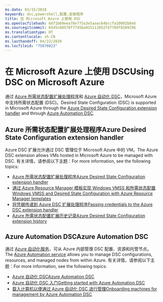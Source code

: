 ```yaml
---
ms.date: 03/15/2018
keywords: dsc,powershell,配置,安装程序
title: 在 Microsoft Azure 上使用 DSC
ms.openlocfilehash: 6d71b69eea78e775a3e5aaac64bccfa10092b8e6
ms.sourcegitcommit: 6545c60578f7745be015111052fd7769f8289296
ms.translationtype: HT
ms.contentlocale: zh-CN
ms.lasthandoff: 04/22/2020
ms.locfileid: "75870823"
---
```

# <a name="using-dsc-on-microsoft-azure"></a><span data-ttu-id="14444-103">在 Microsoft Azure 上使用 DSC</span><span class="sxs-lookup"><span data-stu-id="14444-103">Using DSC on Microsoft Azure</span></span>

<span data-ttu-id="14444-104">通过 [Azure 所需状态配置扩展处理程序](/azure/virtual-machines/extensions/dsc-overview)和 [Azure 自动化 DSC](/azure/automation/automation-dsc-overview)，Microsoft Azure 中支持所需状态配置 (DSC)。</span><span class="sxs-lookup"><span data-stu-id="14444-104">Desired State Configuration (DSC) is supported in Microsoft Azure through the [Azure Desired State Configuration extension handler](/azure/virtual-machines/extensions/dsc-overview) and through [Azure Automation DSC](/azure/automation/automation-dsc-overview).</span></span>

## <a name="azure-desired-state-configuration-extension-handler"></a><span data-ttu-id="14444-105">Azure 所需状态配置扩展处理程序</span><span class="sxs-lookup"><span data-stu-id="14444-105">Azure Desired State Configuration extension handler</span></span>

<span data-ttu-id="14444-106">Azure DSC 扩展允许通过 DSC 管理位于 Microsoft Azure 中的 VM。</span><span class="sxs-lookup"><span data-stu-id="14444-106">The Azure DSC extension allows VMs hosted in Microsoft Azure to be managed with DSC.</span></span> <span data-ttu-id="14444-107">有关详情，请参阅以下主题：</span><span class="sxs-lookup"><span data-stu-id="14444-107">For more information, see the following topics:</span></span>

- [<span data-ttu-id="14444-108">Azure 所需状态配置扩展处理程序</span><span class="sxs-lookup"><span data-stu-id="14444-108">Azure Desired State Configuration extension handler</span></span>](/azure/virtual-machines/extensions/dsc-overview)
- [<span data-ttu-id="14444-109">通过 Azure Resource Manager 模板实现 Windows VMSS 和所需状态配置</span><span class="sxs-lookup"><span data-stu-id="14444-109">Windows VMSS and Desired State Configuration with Azure Resource Manager templates</span></span>](/azure/virtual-machines/extensions/dsc-template)
- [<span data-ttu-id="14444-110">将凭据传递到 Azure DSC 扩展处理程序</span><span class="sxs-lookup"><span data-stu-id="14444-110">Passing credentials to the Azure DSC extension handler</span></span>](/azure/virtual-machines/extensions/dsc-credentials)
- [<span data-ttu-id="14444-111">Azure 所需状态配置扩展历史记录</span><span class="sxs-lookup"><span data-stu-id="14444-111">Azure Desired State Configuration extension history</span></span>](azureDscexthistory.md)

## <a name="azure-automation-dsc"></a><span data-ttu-id="14444-112">Azure Automation DSC</span><span class="sxs-lookup"><span data-stu-id="14444-112">Azure Automation DSC</span></span>

<span data-ttu-id="14444-113">通过 [Azure 自动化服务](https://azure.microsoft.com/services/automation/)，可从 Azure 内部管理 DSC 配置、资源和托管节点。</span><span class="sxs-lookup"><span data-stu-id="14444-113">The [Azure Automation service](https://azure.microsoft.com/services/automation/) allows you to manage DSC configurations, resources, and managed nodes from within Azure.</span></span> <span data-ttu-id="14444-114">有关详情，请参阅以下主题：</span><span class="sxs-lookup"><span data-stu-id="14444-114">For more information, see the following topics:</span></span>

- [<span data-ttu-id="14444-115">Azure 自动化 DSC</span><span class="sxs-lookup"><span data-stu-id="14444-115">Azure Automation DSC</span></span>](/azure/automation/automation-dsc-overview)
- [<span data-ttu-id="14444-116">Azure 自动化 DSC 入门</span><span class="sxs-lookup"><span data-stu-id="14444-116">Getting started with Azure Automation DSC</span></span>](/azure/automation/automation-dsc-getting-started)
- [<span data-ttu-id="14444-117">载入计算机以便通过 Azure 自动化 DSC 进行管理</span><span class="sxs-lookup"><span data-stu-id="14444-117">Onboarding machines for management by Azure Automation DSC</span></span>](/azure/automation/automation-dsc-onboarding)